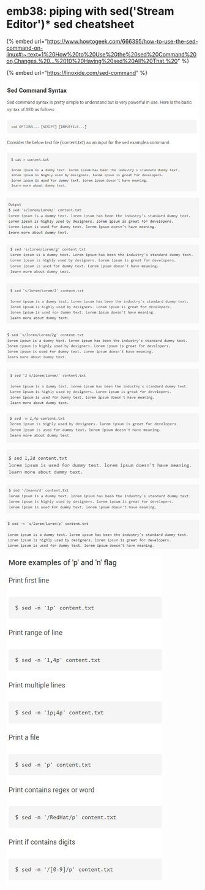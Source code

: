 # emb38: piping with sed('Stream Editor')\* sed cheatsheet

{% embed url="https://www.howtogeek.com/666395/how-to-use-the-sed-command-on-linux#:~:text=1%20How%20to%20Use%20the%20sed%20Command%20on,Changes.%20...%2010%20Having%20sed%20All%20That.%20" %}

{% embed url="https://linoxide.com/sed-command" %}

![](<../../.gitbook/assets/image (66) (1) (1).png>)

![s for search; replace string](<../../.gitbook/assets/image (215) (1).png>)

![replace all the occurrence of a string in a file(g for global)](<../../.gitbook/assets/image (127).png>)

![replace nth occurrence](<../../.gitbook/assets/image (165) (1) (1).png>)

![replace from nth occurrence onward to the end](<../../.gitbook/assets/image (68).png>)

![search and replace a string on a specified line number](<../../.gitbook/assets/image (145) (1).png>)

![Display partial text of a file](<../../.gitbook/assets/image (92).png>)

![Display all contents except particular lines](<../../.gitbook/assets/image (7) (1) (1).png>)

![Display all lines except pattern matching line](<../../.gitbook/assets/image (5).png>)

![Display replaced lines](<../../.gitbook/assets/image (217) (1) (1).png>)

![](<../../.gitbook/assets/image (231).png>)

